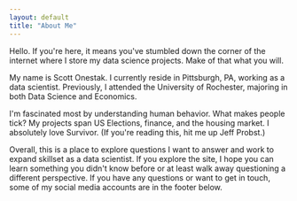 ```yaml
---
layout: default
title: "About Me"
---
```


Hello.  If you're here, it means you've stumbled down the corner of the internet where I store my data science projects.  Make of that what you will.

My name is Scott Onestak.  I currently reside in Pittsburgh, PA, working as a data scientist.  Previously, I attended the University of Rochester, majoring in both Data Science and Economics.

I'm fascinated most by understanding human behavior.  What makes people tick?  My projects span US Elections, finance, and the housing market.  I absolutely love Survivor.  (If you're reading this, hit me up Jeff Probst.)

Overall, this is a place to explore questions I want to answer and work to expand skillset as a data scientist.  If you explore the site, I hope you can learn something you didn't know before or at least walk away questioning a different perspective.  If you have any questions or want to get in touch, some of my social media accounts are in the footer below.
